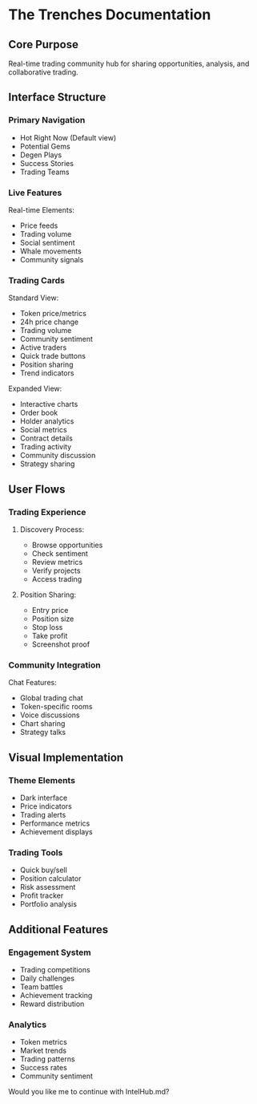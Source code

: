 # The Trenches Documentation

## Core Purpose
Real-time trading community hub for sharing opportunities, analysis, and collaborative trading.

## Interface Structure

### Primary Navigation
- Hot Right Now (Default view)
- Potential Gems
- Degen Plays
- Success Stories
- Trading Teams

### Live Features
Real-time Elements:
- Price feeds
- Trading volume
- Social sentiment
- Whale movements
- Community signals

### Trading Cards
Standard View:
- Token price/metrics
- 24h price change
- Trading volume
- Community sentiment
- Active traders
- Quick trade buttons
- Position sharing
- Trend indicators

Expanded View:
- Interactive charts
- Order book
- Holder analytics
- Social metrics
- Contract details
- Trading activity
- Community discussion
- Strategy sharing

## User Flows

### Trading Experience
1. Discovery Process:
   - Browse opportunities
   - Check sentiment
   - Review metrics
   - Verify projects
   - Access trading

2. Position Sharing:
   - Entry price
   - Position size
   - Stop loss
   - Take profit
   - Screenshot proof

### Community Integration
Chat Features:
- Global trading chat
- Token-specific rooms
- Voice discussions
- Chart sharing
- Strategy talks

## Visual Implementation

### Theme Elements
- Dark interface
- Price indicators
- Trading alerts
- Performance metrics
- Achievement displays

### Trading Tools
- Quick buy/sell
- Position calculator
- Risk assessment
- Profit tracker
- Portfolio analysis

## Additional Features

### Engagement System
- Trading competitions
- Daily challenges
- Team battles
- Achievement tracking
- Reward distribution

### Analytics
- Token metrics
- Market trends
- Trading patterns
- Success rates
- Community sentiment

Would you like me to continue with IntelHub.md?